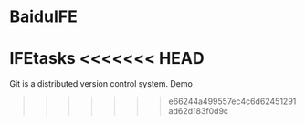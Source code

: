 # BaiduIFE
IFEtasks
<<<<<<< HEAD
=======
Git is a distributed version control system.
Demo
>>>>>>> e66244a499557ec4c6d62451291ad62d183f0d9c
